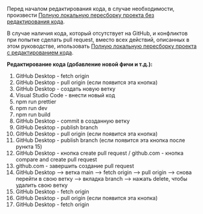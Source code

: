 Перед началом редактирования кода, в случае необходимости, произвести [Полную локальную пересборку проекта без редактирования кода](https://github.com/maksymkushnirov/usefullnesses/blob/main/teamwork/reassembling/reassembling-without-code-editing/пересборка-проекта-без-редактирования-кода.md).

В случае наличия кода, который отсутствует на GitHub, и конфликтов при попытке сделать pull request, вместо всех действий, описанных в этом руководстве, ипользовать [Полную локальную пересборку проекта с редактированием кода](https://github.com/maksymkushnirov/usefullnesses/blob/main/teamwork/reassembling/reassembling-with-code-editing/пересборка-проекта-с-редактированием-кода.md).

**Редактирование кода (добавление новой фичи и т.д.):**

01) GitHub Desktop - fetch origin
02) GitHub Desktop - pull origin (если появится эта кнопка)
03) GitHub Desktop - создать новую ветку
04) Visual Studio Code - внести новый код
05) npm run prettier
06) npm run dev
07) npm run build
08) GitHub Desktop - commit в созданную ветку
09) GitHub Desktop - publish branch
10) GitHub Desktop - pull origin (если появится эта кнопка)
11) GitHub Desktop - publish branch (если появится эта кнопка после рункта 15)
12) GitHub Desktop - кнопка create pull request / github.com - кнопка compare and create pull request
13) github.com - завершить создание pull request
14) GitHub Desktop --> ветка main --> fetch origin --> pull origin --> снова перейти в свою ветку --> вкладка branch --> нажать delete, чтобы удалить свою ветку
15) GitHub Desktop - fetch origin
16) GitHub Desktop - pull origin (если появится эта кнопка)
17) GitHub Desktop - fetch origin



<!-- README.ru.md -->
